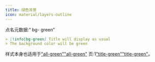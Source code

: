 ```yaml
---
title: 绿色背景
icon: material/layers-outline
---
```


点名元数据:“ bg- green”

```md
> [!info|bg-green] Title will display as usual
> The background color will be green
```

样式本身也适用于["all-green"](../combined-styling/page-7.md)["all-green"](../combined-styling/page-7.md)
页:1["title-green"](../title-styling/page-7.md)["title-green"](../title-styling/page-7.md)。

